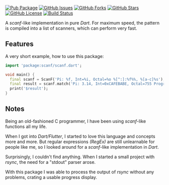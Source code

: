 <!--
This README describes the package. If you publish this package to pub.dev,
this README's contents appear on the landing page for your package.

For information about how to write a good package README, see the guide for
[writing package pages](https://dart.dev/guides/libraries/writing-package-pages).

For general information about developing packages, see the Dart guide for
[creating packages](https://dart.dev/guides/libraries/create-library-packages)
and the Flutter guide for
[developing packages and plugins](https://flutter.dev/developing-packages).
-->

[![Pub Package](https://img.shields.io/pub/v/scanf.svg)](https://pub.dev/packages/scanf)
[![GitHub Issues](https://img.shields.io/github/issues/UlfBierkaemper/dart_scanf.svg)](https://github.com/UlfBierkaemper/dart_scanf/issues)
[![GitHub Forks](https://img.shields.io/github/forks/UlfBierkaemper/dart_scanf.svg)](https://github.com/UlfBierkaemper/dart_scanf/network)
[![GitHub Stars](https://img.shields.io/github/stars/UlfBierkaemper/dart_scanf.svg)](https://github.com/UlfBierkaemper/dart_scanf/stargazers)
[![GitHub License](https://img.shields.io/badge/license-MIT-blue.svg)](https://raw.githubusercontent.com/UlfBierkaemper/dart_scanf/main/LICENSE)
[![Build Status](https://github.com/UlfBierkaemper/dart_scanf/actions/workflows/dart.yml/badge.svg?branch=main)](https://github.com/UlfBierkaemper/dart_scanf/actions)

A *scanf*-like implementation in pure *Dart*. For maximum speed, the pattern is
compiled into a list of scanners, which can perform very fast.

## Features

A very short example, how to use this package:

```Dart
import 'package:scanf/scanf.dart';

void main() {
  final scanf = ScanF('Pi: %f, Int=%i, Octal=%o %[^:]:%f%%, %[a-c]%s');
  final result = scanf.match('Pi: 3.14, Int=0xCAFEBABE, Octal=755 Progress:34.2%, abcdef');
  print('$result');
}
```

## Notes

Being an old-fashioned C programmer, I have been using *scanf*-like functions all my life.

When I got into *Dart/Flutter*, I started to love this language and concepts more and more.
But regular expressions *(RegEx)* are still unlearnable for people like me,
so I looked around for a *scanf*-like implementation in *Dart*.

Surprisingly, I couldn't find anything. When I started a small project with *rsync*, the need for a
"stdout" parser arose.

With this package I was able to process the output of *rsync* without any problems, crating a usable progress display.
